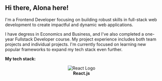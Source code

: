 ## Hi there, Alona here! 
I'm a Frontend Developer focusing on building robust skills in full-stack web development to create impactful and dynamic web applications. 

I have degress in Economics and Business, and I've also completed a one-year Fullstack Developer course. My project experience includes both team projects and individual projects. I'm currently focused on learning new popular frameworks to expand my tech stack even further. 

**My tech stack:**
<div align="center">
  <p align="center">
    <img src="https://upload.wikimedia.org/wikipedia/commons/thumb/a/a7/React-icon.svg/32px-React-icon.svg.png" alt="React Logo" /><br>
    <strong>React.js</strong>
  </p>
</div>

















<!--
**NZAlona/NZAlona** is a ✨ _special_ ✨ repository because its `README.md` (this file) appears on your GitHub profile.

Here are some ideas to get you started:

- 🔭 I’m currently working on ...
- 🌱 I’m currently learning ...
- 👯 I’m looking to collaborate on ...
- 🤔 I’m looking for help with ...
- 💬 Ask me about ...
- 📫 How to reach me: ...
- 😄 Pronouns: ...
- ⚡ Fun fact: ...
-->
